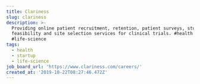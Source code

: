 ```yaml
---
title: Clariness
slug: clariness
description: >-
  Providing online patient recruitment, retention, patient surveys, study
  feasibility and site selection services for clinical trials. #health #startup
  #life-science
tags:
  - health
  - startup
  - life-science
job_board_url: 'https://www.clariness.com/careers/'
created_at: '2019-10-22T08:27:46.472Z'
---
```

